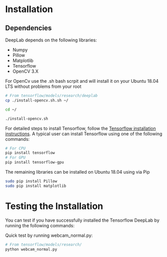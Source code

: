 # Installation

## Dependencies

DeepLab depends on the following libraries:

*   Numpy
*   Pillow 
*   Matplotlib
*   Tensorflow
*   OpenCV 3.X

For OpenCv use the .sh bash scrpit and will install it on your Ubuntu 18.04 LTS without problems
from your root
```bash
# From tensorflow/models/research/deeplab
cp ./install-opencv.sh.sh ~/

cd ~/

./install-opencv.sh
```


For detailed steps to install Tensorflow, follow the [Tensorflow installation
instructions](https://www.tensorflow.org/install/). A typical user can install
Tensorflow using one of the following commands:

```bash
# For CPU
pip install tensorflow
# For GPU
pip install tensorflow-gpu
```

The remaining libraries can be installed on Ubuntu 18.04 using via Pip

```bash
sudo pip install Pillow
sudo pip install matplotlib
```

# Testing the Installation

You can test if you have successfully installed the Tensorflow DeepLab by
running the following commands:

Quick test by running webcam_normal.py:

```bash
# From tensorflow/models/research/
python webcam_normal.py
```




